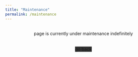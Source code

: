 ```yaml
---
title: "Maintenance"
permalink: /maintenance
---
```


<!-- <img src="/static/images/1601902483wrench-gear-silhouette.svg" alt="maintenance" class="w-100 text-center"> -->

<i class="bi bi-wrench-adjustable-circle-fill w-100 text-center" style="font-size:500%;"></i>

<br>

<div style="text-align:center;">page is currently under maintenance indefinitely</div><br><br>

<div class="w-100" style="text-align:center;">
    <a class="btn btn-dark" style="background-color:#333;" onclick="history.back()">go back</a>
</div>
